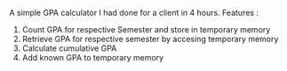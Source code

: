 A simple GPA calculator I had done for a client in 4 hours.
Features :
1) Count GPA for respective Semester and store in temporary memory
2) Retrieve GPA for respective semester by accesing temporary memory
3) Calculate cumulative GPA
4) Add known GPA to temporary memory
